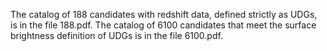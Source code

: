The catalog of 188 candidates with redshift data, defined strictly as UDGs, is in the file 188.pdf. 
The catalog of 6100 candidates that meet the surface brightness definition of UDGs is in the file 6100.pdf.
